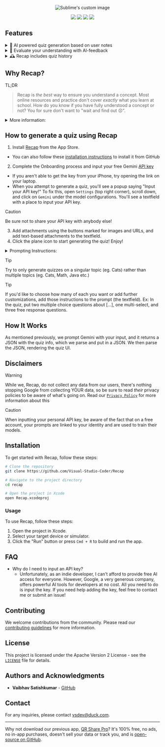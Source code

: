 <p align="center">
  <img src="https://github.com/user-attachments/assets/ee6ee288-60f5-4c4e-9f20-d75342e37290" alt="Sublime's custom image"/>
</p>

<p align="center">
  <img src="https://img.shields.io/badge/platform-iOS%2017.0%20|%20iPadOS%2017.0%20|%20macOS%2014.5%20|%20Vision%20Pro-blue">
  <img src="https://img.shields.io/badge/language-Swift-orange">
  <img src="https://img.shields.io/badge/App%20Store-Available-brightgreen">
  <img src="https://img.shields.io/badge/model-Gemini%201.5-red">
</p>

## Features
<details>

<summary>🤖 AI powered quiz generation based on user notes</summary>

- 🖼️, 🔗, 📝: Input images, URLs, and plain text
  - YouTube integration: Input URLs to videos with a transcript
- Supported question formats include multiple choice, multi-select, and free-response (AI-powered grading)
</details>
<details>

<summary>💬 Evaluate your understanding with AI-feedback</summary>

- We offer an `Explain` button, allowing users to understand why each option in a question is correct/incorrect
- Free Response evaluates whether a user's response is correct, and it offers ways to improve their response, reguardless of whether they got it correct or not.
- Performance feedback at the end of a quiz means that Recap can recommend reading material and concepts to work on based on the user's performance.
</details>

<details>

<summary>🕰️ Recap includes quiz history</summary>

- View list of past quizzes
- Share the quiz file with friends
- Retake the quiz (or even regenerate it!)
- View past results
</details>

## Why Recap?
TL;DR
> Recap is _the best_ way to ensure you understand a concept. Most online resources and practice don't cover _exactly_ what you learn at school. How do you know if you have fully understood a concept or not? You for sure don't want to "wait and find out 😣".

<details>
    <summary>More information:</summary>

- **Impact**: We are the first quizzing iOS app to use Gemini's large context window to deliver accurate quizzes. Our solution is designed to be easy and enjoyable for everyone, including people with disabilities. SwiftUI provides robust accessibility features out-of-the-box, such as VoiceOver, Dynamic Type, and support for various input methods. By choosing SwiftUI, we ensure that our app is accessible to a wider audience, including those with visual, auditory, and motor impairments. Additionally, we have localized the app to Spanish, making it accessible to a broader user base. Our app has the potential to contribute meaningfully to improving people's lives by providing personalized learning experiences.

- **Remarkability**: Our approach is surprising both to those well-versed and not well-versed in Large Language Models (LLM). The use of Gemini 1.5 Pro for personalized quizzing is unprecedented. This innovative use of LLM technology sets our app apart from existing solutions and showcases the potential of advanced AI in educational tools.

- **Creativity**: Recap differs from existing applications in both functionality and user experience. We use creative problem-solving approaches to offer a unique and personalized quizzing experience. Our app supports input from various resources like images, URLs, and plaintext, which is not commonly found in other quizzing apps. This flexibility allows users to create quizzes tailored to their specific learning materials.

- **Usefulness**: We have a well-defined target user persona—students who need personalized quizzes to reinforce their learning. Our solution addresses specific user needs by allowing input from various resources like images, URLs, and plaintext. The app's design ensures that it meets these needs effectively, helping users to better understand and retain the concepts they are studying.

- **Execution**: The solution is well-designed and adheres to software engineering practices. The LLM component is also well-designed and follows Machine Learning (ML)/LLM best practices. By leveraging SwiftUI, we ensure that our app is not only visually appealing but also highly accessible and inclusive. The app's architecture and code quality are robust, modular, and maintainable, ensuring that it can be easily extended and updated in the future. We follow best practices such as code reviews and continuous integration to maintain high standards of code quality and reliability.

</details>

## How to generate a quiz using Recap
1. Install [Recap](https://apps.apple.com/us/app/recap-ai/id6602897472) from the App Store.
- You can also follow these [installation instructions](#installation) to install it from GitHub
2. Complete the Onboarding process and input your free Gemini [API key](https://aistudio.google.com/app/apikey)
- If you aren't able to get the key from your iPhone, try opening the link on your laptop.
- When you attempt to generate a quiz, you'll see a popup saying "Input your API key!" To fix this, open `Settings` (top right corner), scroll down, and click on `Gemini` under the model configurations. You'll see a textfield with a place to input your API key.
> [!CAUTION]
> Be sure not to share your API key with anybody else!
3. Add attachments using the buttons marked for images and URLs, and add text-based attachments to the textfield.
4. Click the plane icon to start generating the quiz! Enjoy!
  <details>

<summary>Prompting Instructions:</summary>

- No need to use phrases such as "quiz me on [...]." We've already instructed Gemini to generate you a quiz. Just simply add attachments relating to whatever you'd like to be quizzed on.
- Free users have a 32K input limit on the Gemini 1.5 Pro model, so this means you should not exceed the limit by adding too much content. Switch to `1.5 Flash` to have a significantly larger input limit.
</details>

> [!TIP]
> Try to only generate quizzes on a singular topic (eg. Cats) rather than multiple topics (eg. Cats, Math, Java etc.)

> [!TIP]
> If you'd like to choose how many of each you want or add further customizations, add those instructions to the prompt (the textfield). Ex: In the quiz, put two multiple choice questions about [...], one multi-select, and three free response questions.

## How It Works
As mentioned previously, we prompt Gemini with your input, and it returns a JSON with the quiz info, which we parse and put in a JSON. We then parse the JSON, rendering the quiz UI.


## Disclaimers
> [!WARNING]
> While we, Recap, do not collect any data from our users, there's nothing stopping Google from collecting YOUR data, so be sure to read *their* privacy policies to be aware of what's going on. Read our [`Privacy Policy`](https://github.com/Visual-Studio-Coder/Recap/blob/master/Privacy.md) for more information about this

> [!CAUTION]
> When inputting your personal API key, be aware of the fact that on a free account, your prompts are linked to your identity and are used to train their models.

## Installation
To get started with Recap, follow these steps:

```sh
# Clone the repository
git clone https://github.com/Visual-Studio-Coder/Recap

# Navigate to the project directory
cd recap

# Open the project in Xcode
open Recap.xcodeproj
```

### Usage
To use Recap, follow these steps:

1. Open the project in Xcode.
2. Select your target device or simulator.
3. Click the "Run" button or press `Cmd + R` to build and run the app.

## FAQ
- Why do I need to input an API key?
    - Unfortunately, as an indie developer, I can't afford to provide free AI access for everyone. However, Google, a very generous company, offers powerful AI tools for developers at no cost. All you need to do is input the key. If you need help adding the key, feel free to contact me or submit an issue!

## Contributing
We welcome contributions from the community. Please read our [contributing guidelines](CONTRIBUTING.md) for more information.

## License
This project is licensed under the Apache Version 2 License - see the [`LICENSE`](https://github.com/Visual-Studio-Coder/Recap/blob/master/LICENSE) file for details.

## Authors and Acknowledgments

- **Vaibhav Satishkumar** - [GitHub](https://github.com/Visual-Studio-Coder)

## Contact
For any inquiries, please contact [vsdev@duck.com](mailto:vsdev@duck.com).

---

Why not download our previous app, [QR Share Pro](https://apps.apple.com/us/app/qr-share-pro/id6479589995)? It's 100% free, no ads, no in-app purchases, doesn't sell your data or track you, and is [open-source on GitHub](https://github.com/visual-studio-coder/qr-share-pro).
